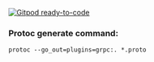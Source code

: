 [![Gitpod ready-to-code](https://img.shields.io/badge/Gitpod-ready--to--code-blue?logo=gitpod)](https://gitpod.io/#https://github.com/petersantoso94/golang-microservices)

### Protoc generate command:
```
protoc --go_out=plugins=grpc:. *.proto
```
